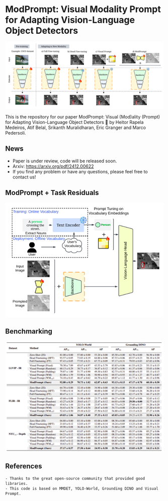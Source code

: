 # ModPrompt: Visual Modality Prompt for Adapting Vision-Language Object Detectors

![ModPrompt Highlevel](./resources/modprompt_general.png)

This is the repository for our paper ModPrompt: Visual (Mod)ality (Prompt) for Adapting Vision-Language Object Detectors 🔗 by Heitor Rapela Medeiros, Atif Belal, Srikanth Muralidharan, Eric Granger and Marco Pedersoli.



## News

 - Paper is under review, code will be released soon.
 - Arxiv: https://arxiv.org/pdf/2412.00622
 - If you find any problem or have any questions, please feel free to contact us!



## ModPrompt + Task Residuals

![ModPrompt](./resources/modprompt_taskresidual.png)

## Benchmarking

![ModPrompt Benchmark](./resources/benchmark.png)



## References

    - Thanks to the great open-source community that provided good libraries.
    - This code is based on MMDET, YOLO-World, Grounding DINO and Visual Prompt.